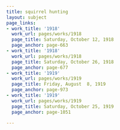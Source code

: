 ```yaml
---
title: squirrel hunting
layout: subject
page_links:
- work_title: '1918'
  work_url: pages/works/1918
  page_title: Saturday, October 12, 1918
  page_anchor: page-663
- work_title: '1918'
  work_url: pages/works/1918
  page_title: Saturday, October 26, 1918
  page_anchor: page-677
- work_title: '1919'
  work_url: pages/works/1919
  page_title: Friday, August  8, 1919
  page_anchor: page-973
- work_title: '1919'
  work_url: pages/works/1919
  page_title: Saturday, October 25, 1919
  page_anchor: page-1051

---
```

